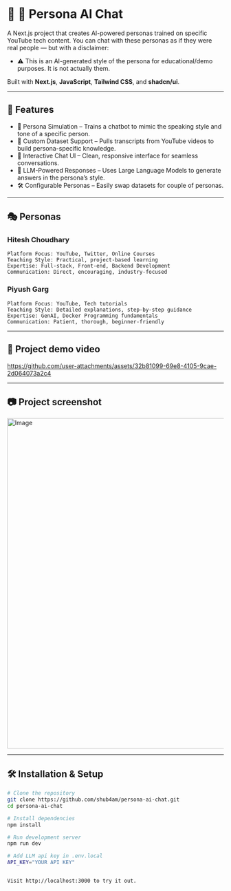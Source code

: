 # 📝 🧠 Persona AI Chat 

A Next.js project that creates AI-powered personas trained on specific YouTube tech content.
You can chat with these personas as if they were real people — but with a disclaimer:
- ⚠️ This is an AI-generated style of the persona for educational/demo purposes. It is not actually them.

Built with **Next.js**, **JavaScript**, **Tailwind CSS**, and **shadcn/ui**.

---

## 🚀 Features

- 🎯 Persona Simulation – Trains a chatbot to mimic the speaking style and tone of a specific person.
- 📂 Custom Dataset Support – Pulls transcripts from YouTube videos to build persona-specific knowledge.
- 💬 Interactive Chat UI – Clean, responsive interface for seamless conversations.
- 🧠 LLM-Powered Responses – Uses Large Language Models to generate answers in the persona’s style.
- 🛠 Configurable Personas – Easily swap datasets for couple of personas.
---
## 🎭 Personas
### Hitesh Choudhary 

    Platform Focus: YouTube, Twitter, Online Courses
    Teaching Style: Practical, project-based learning
    Expertise: Full-stack, Front-end, Backend Development
    Communication: Direct, encouraging, industry-focused

### Piyush Garg

    Platform Focus: YouTube, Tech tutorials
    Teaching Style: Detailed explanations, step-by-step guidance
    Expertise: GenAI, Docker Programming fundamentals
    Communication: Patient, thorough, beginner-friendly

---

## 🎥 Project demo video

https://github.com/user-attachments/assets/32b81099-69e8-4105-9cae-2d064073a2c4

---
## 📷 Project screenshot

<img width="1366" height="768" alt="Image" src="https://github.com/user-attachments/assets/7e42252b-f0d6-4ef8-af95-d60df12ccd6a" />

---

## 🛠 Installation & Setup
```bash
# Clone the repository
git clone https://github.com/shub4am/persona-ai-chat.git
cd persona-ai-chat

# Install dependencies
npm install

# Run development server
npm run dev

# Add LLM api key in .env.local
API_KEY="YOUR API KEY"


Visit http://localhost:3000 to try it out.
```
